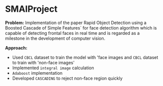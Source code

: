 # SMAIProject

**Problem:** 
Implementation of the paper Rapid Object Detection using a Boosted Cascade of Simple Features` for face detection algorithm which is capable of detecting frontal faces in real time and is regarded as a milestone in the development of computer vision.

**Approach:**
- Used `CBCL` dataset to train the model with 'face images and `CBCL` dataset to train with 'non-face images'
- Implemented `integral image` calculation
- `Adaboost` implementation
- Developed `CASCADING` to reject non-face region quickly
